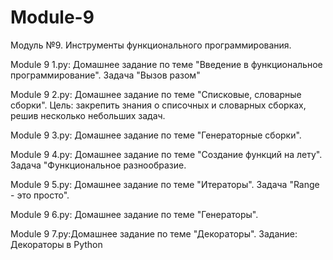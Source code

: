 # Module-9
Модуль №9. Инструменты функционального программирования.

Module 9 1.py: Домашнее задание по теме "Введение в функциональное программирование". Задача "Вызов разом"

Module 9 2.py: Домашнее задание по теме "Списковые, словарные сборки". Цель: закрепить знания о списочных и словарных сборках, решив несколько небольших задач.

Module 9 3.py: Домашнее задание по теме "Генераторные сборки".

Module 9 4.py: Домашнее задание по теме "Создание функций на лету". Задача "Функциональное разнообразие.

Module 9 5.py: Домашнее задание по теме "Итераторы". Задача "Range - это просто".

Module 9 6.py: Домашнее задание по теме "Генераторы".

Module 9 7.py:Домашнее задание по теме "Декораторы". Задание: Декораторы в Python
